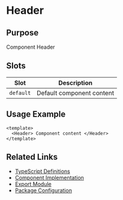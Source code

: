 # Header

## Purpose

Component Header

## Slots

| Slot      | Description               |
| --------- | ------------------------- |
| `default` | Default component content |

## Usage Example

```vue
<template>
  <Header> Component content </Header>
</template>
```

## Related Links

- [TypeScript Definitions](./Header.d.ts)
- [Component Implementation](./Header.vue)
- [Export Module](./header.js)
- [Package Configuration](./package.json)
